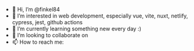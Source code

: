 - 👋 Hi, I’m @finkel84
- 👀 I’m interested in web development, especially vue, vite, nuxt, netlify, cypress, jest, github actions
- 🌱 I’m currently learning something new every day :)
- 💞️ I’m looking to collaborate on 
- 📫 How to reach me: 

<!---
finkel84/finkel84 is a ✨ special ✨ repository because its `README.md` (this file) appears on your GitHub profile.
You can click the Preview link to take a look at your changes.
--->
